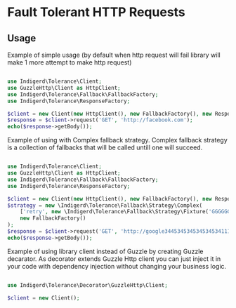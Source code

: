 Fault Tolerant HTTP Requests
==========

Usage
-----

Example of simple usage (by default when http request will fail library will make 1 more attempt to make http request)

```php

use Indigerd\Tolerance\Client;
use GuzzleHttp\Client as HttpClient;
use Indigerd\Tolerance\Fallback\FallbackFactory;
use Indigerd\Tolerance\ResponseFactory;

$client = new Client(new HttpClient(), new FallbackFactory(), new ResponseFactory());
$response = $client->request('GET', 'http://facebook.com');
echo($response->getBody());

```

Example of using with Complex fallback strategy. Complex fallback strategy is a collection of fallbacks that will be called untill one will succeed.

```php

use Indigerd\Tolerance\Client;
use GuzzleHttp\Client as HttpClient;
use Indigerd\Tolerance\Fallback\FallbackFactory;
use Indigerd\Tolerance\ResponseFactory;

$client = new Client(new HttpClient(), new FallbackFactory(), new ResponseFactory());
$strategy = new \Indigerd\Tolerance\Fallback\Strategy\Complex(
    ['retry', new \Indigerd\Tolerance\Fallback\Strategy\Fixture('GGGGGG')],
    new FallbackFactory()
);
$response = $client->request('GET', 'http://google344534534534534534111111.com', [], $strategy);
echo($response->getBody());

```


Example of using library client instead of Guzzle by creating Guzzle decarator. As decorator extends Guzzle Http client you can just inject it in your code with dependency injection without changing your business logic.

```php

use Indigerd\Tolerance\Decorator\GuzzleHttp\Client;

$client = new Client();

```